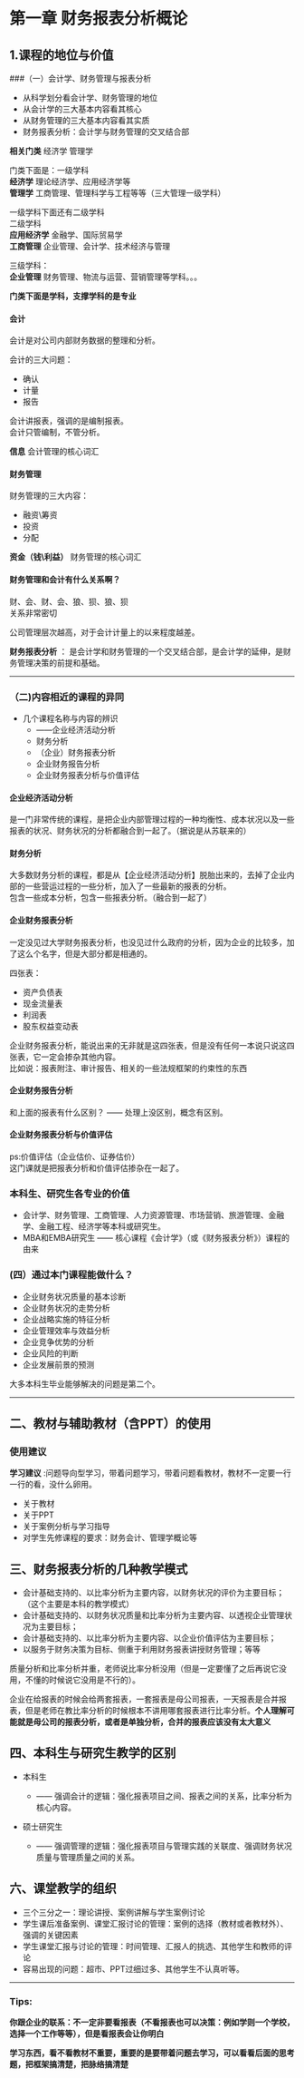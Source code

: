 # 第一章 财务报表分析概论  

## 1.课程的地位与价值

###（一）会计学、财务管理与报表分析  

- 从科学划分看会计学、财务管理的地位
- 从会计学的三大基本内容看其核心
- 从财务管理的三大基本内容看其实质
- 财务报表分析：会计学与财务管理的交叉结合部

**相关门类**  经济学 管理学  

门类下面是：一级学科  
**经济学**  理论经济学、应用经济学等  
**管理学** 工商管理、管理科学与工程等等（三大管理一级学科）  

一级学科下面还有二级学科  
二级学科  
**应用经济学** 金融学、国际贸易学  
**工商管理** 企业管理、会计学、技术经济与管理  

三级学科：  
**企业管理** 财务管理、物流与运营、营销管理等学科。。。


**门类下面是学科，支撑学科的是专业**  

#### 会计

会计是对公司内部财务数据的整理和分析。  

会计的三大问题：  
- 确认
- 计量
- 报告

会计讲报表，强调的是编制报表。  
会计只管编制，不管分析。  

**信息** 会计管理的核心词汇  

#### 财务管理

财务管理的三大内容：  
- 融资\筹资
- 投资
- 分配

**资金（钱\利益）** 财务管理的核心词汇  

#### 财务管理和会计有什么关系啊？

财、会、财、会、狼、狈、狼、狈  
关系非常密切  

公司管理层次越高，对于会计计量上的以来程度越差。  

**财务报表分析** ： 是会计学和财务管理的一个交叉结合部，是会计学的延伸，是财务管理决策的前提和基础。  

----

### （二)内容相近的课程的异同

- 几个课程名称与内容的辨识  
    - ——企业经济活动分析
    - 财务分析
    - （企业）财务报表分析
    - 企业财务报告分析
    - 企业财务报表分析与价值评估

#### 企业经济活动分析
是一门非常传统的课程，是把企业内部管理过程的一种均衡性、成本状况以及一些报表的状况、财务状况的分析都融合到一起了。（据说是从苏联来的）  

#### 财务分析
大多数财务分析的课程，都是从【企业经济活动分析】脱胎出来的，去掉了企业内部的一些营运过程的一些分析，加入了一些最新的报表的分析。  
包含一些成本分析，包含一些报表分析。（融合到一起了）  

#### 企业财务报表分析
一定没见过大学财务报表分析，也没见过什么政府的分析，因为企业的比较多，加了这么个名字，但是大部分都是相通的。  

四张表：  
- 资产负债表
- 现金流量表
- 利润表
- 股东权益变动表

企业财务报表分析，能说出来的无非就是这四张表，但是没有任何一本说只说这四张表，它一定会掺杂其他内容。  
比如说：报表附注、审计报告、相关的一些法规框架的约束性的东西  


#### 企业财务报告分析
和上面的报表有什么区别？ —— 处理上没区别，概念有区别。

#### 企业财务报表分析与价值评估
ps:价值评估（企业估价、证券估价）  
这门课就是把报表分析和价值评估掺杂在一起了。  

### 本科生、研究生各专业的价值

- 会计学、财务管理、工商管理、人力资源管理、市场营销、旅游管理、金融学、金融工程、经济学等本科或研究生。  
- MBA和EMBA研究生 —— 核心课程《会计学》（或《财务报表分析》）课程的由来  

### (四）通过本门课程能做什么？

- 企业财务状况质量的基本诊断
- 企业财务状况的走势分析
- 企业战略实施的特征分析
- 企业管理效率与效益分析
- 企业竞争优势的分析
- 企业风险的判断
- 企业发展前景的预测

大多本科生毕业能够解决的问题是第二个。  

----

## 二、教材与辅助教材（含PPT）的使用

### 使用建议

**学习建议** :问题导向型学习，带着问题学习，带着问题看教材，教材不一定要一行一行的看，没什么卵用。  

- 关于教材
- 关于PPT
- 关于案例分析与学习指导
- 对学生先修课程的要求：财务会计、管理学概论等

## 三、财务报表分析的几种教学模式

- 会计基础支持的、以比率分析为主要内容，以财务状况的评价为主要目标；（这个主要是本科的教学模式）  
- 会计基础支持的、以财务状况质量和比率分析为主要内容、以透视企业管理状况为主要目标；  
- 会计基础支持的、以比率分析为主要内容、以企业价值评估为主要目标；  
- 以服务于财务决策为目标、侧重于利用财务报表讲授财务管理；等等  

质量分析和比率分析并重，老师说比率分析没用（但是一定要懂了之后再说它没用，不懂的时候说它没用是不行的）。  

企业在给报表的时候会给两套报表，一套报表是母公司报表，一天报表是合并报表，但是老师在教比率分析的时候根本不讲用哪套报表进行比率分析。**个人理解可能就是母公司的报表分析，或者是单独分析，合并的报表应该没有太大意义**   

## 四、本科生与研究生教学的区别

- 本科生
    - —— 强调会计的逻辑：强化报表项目之间、报表之间的关系，比率分析为核心内容。  

- 硕士研究生
    - —— 强调管理的逻辑：强化报表项目与管理实践的关联度、强调财务状况质量与管理质量之间的关系。  

## 六、课堂教学的组织

- 三个三分之一：理论讲授、案例讲解与学生案例讨论  
- 学生课后准备案例、课堂汇报讨论的管理：案例的选择（教材或者教材外）、强调的关键因素  
- 学生课堂汇报与讨论的管理：时间管理、汇报人的挑选、其他学生和教师的评论  
- 容易出现的问题：超市、PPT过细过多、其他学生不认真听等。  

--------

### Tips:

**你跟企业的联系：不一定非要看报表（不看报表也可以决策：例如学则一个学校，选择一个工作等等），但是看报表会让你明白** 

**学习东西，看不看教材不重要，重要的是要带着问题去学习，可以看看后面的思考题，把框架搞清楚，把脉络搞清楚**  
